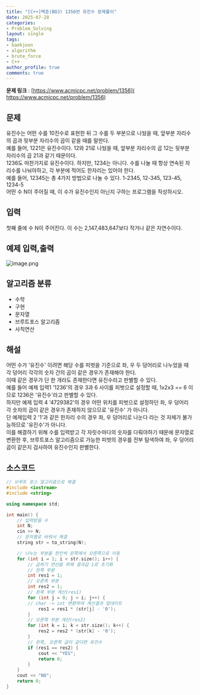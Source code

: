 ```yaml
---
title: "[C++]백준(BOJ) 1356번 유진수 문제풀이"
date: 2025-07-28
categories:
- Problem_Solving
layout: single
tags:
- baekjoon
- algorithm
- brute_force
- C++
author_profile: true
comments: true
---
```


**문제 링크** : [https://www.acmicpc.net/problem/1356]( https://www.acmicpc.net/problem/1356)
## 문제  
유진수는 어떤 수를 10진수로 표현한 뒤 그 수를 두 부분으로 나눴을 때, 앞부분 자리수의 곱과 뒷부분 자리수의 곱이 같을 때를 말한다.  
예를 들어, 1221은 유진수이다. 12와 21로 나눴을 때, 앞부분 자리수의 곱 12는 뒷부분 자리수의 곱 21과 같기 때문이다.  
1236도 마찬가지로 유진수이다. 하지만, 1234는 아니다. 수를 나눌 때 항상 연속된 자리수를 나눠야하고, 각 부분에 적어도 한자리는 있어야 한다.  
예를 들어, 12345는 총 4가지 방법으로 나눌 수 있다. 1-2345, 12-345, 123-45, 1234-5  
어떤 수 N이 주어질 때, 이 수가 유진수인지 아닌지 구하는 프로그램을 작성하시오.

## 입력  
첫째 줄에 수 N이 주어진다. 이 수는 2,147,483,647보다 작거나 같은 자연수이다.
## 예제 입력,출력
![image.png](https://i.imgur.com/LWs27NH.png)

## 알고리즘 분류  
- 수학  
- 구현  
- 문자열  
- 브루트포스 알고리즘  
- 사칙연산  

## 해설  
어떤 수가 '유진수' 이려면 해당 수를 피벗을 기준으로 좌, 우 두 덩어리로 나누었을 때 각 덩어리 각각의 숫자 간의 곱이 같은 경우가 존재해야 한다.  
이때 같은 경우가 단 한 개라도 존재한다면 유진수라고 판별할 수 있다.  
예를 들어 예제 입력1 '1236'의 경우 3과 6 사이를 피벗으로 설정할 때, 1x2x3 == 6 이므로 1236은 '유진수'라고 판별할 수 있다.  
하지만 예제 입력 4 '4729382'의 경우 어떤 위치를 피벗으로 설정하던 좌, 우 덩어리 각 숫자의 곱이 같은 경우가 존재하지 않으므로 '유진수' 가 아니다.  
단 예제입력 2 '1'과 같은 한자리 수의 경우 좌, 우 덩어리로 나눈다 라는 것 자체가 불가능하므로 '유진수'가 아니다.  
이를 해결하기 위해 수를 입력받고 각 자릿수마다의 숫자를 다뤄야하기 때문에 문자열로 변환한 후, 브루트포스 알고리즘으로 가능한 피벗의 경우를 전부 탐색하여 좌, 우 덩어리 곱이 같은지 검사하여 유진수인지 판별한다.

## 소스코드  

``` cpp
// 브루트 포스 알고리즘으로 해결
#include <iostream>
#include <string>

using namespace std;

int main() {
	// 입력받을 수
    int N;
	cin >> N;
	// 문자열로 바꿔서 해결
	string str = to_string(N);

	// 나누는 부분을 한칸씩 왼쪽에서 오른쪽으로 이동
	for (int i = 1; i < str.size(); i++) {
		// 곱하기 연산을 위해 결과값 1로 초기화
		// 왼쪽 부분
		int res1 = 1;
		// 오른쪽 부분
		int res2 = 1;
		// 왼쪽 부분 계산(res1)
		for (int j = 0; j < i; j++) {
        // char -> int 변환하여 계산결과 업데이트 
			res1 = res1 * (str[j] - '0');
		}
		// 오른쪽 부분 계산(res2)
		for (int k = i; k < str.size(); k++) {
			res2 = res2 * (str[k] - '0');
		}
		// 왼쪽, 오른쪽 곱이 같다면 유진수
		if (res1 == res2) {
			cout << "YES";
			return 0;
		}
	}
	cout << "NO";
	return 0;
}
```
